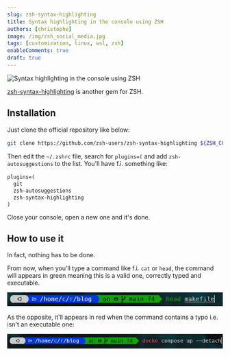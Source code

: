 ```yaml
---
slug: zsh-syntax-highlighting
title: Syntax highlighting in the console using ZSH
authors: [christophe]
image: /img/zsh_social_media.jpg
tags: [customization, linux, wsl, zsh]
enableComments: true
draft: true
---
```

![Syntax highlighting in the console using ZSH](/img/zsh_social_media.jpg)

[zsh-syntax-highlighting](https://github.com/zsh-users/zsh-syntax-highlighting/) is another gem for ZSH.

## Installation

Just clone the official repository like below:

```bash
git clone https://github.com/zsh-users/zsh-syntax-highlighting ${ZSH_CUSTOM:-~/.oh-my-zsh/custom}/plugins/zsh-syntax-highlighting
```
Then edit the `~/.zshrc` file, search for `plugins=(` and add `zsh-autosuggestions` to the list. You'll have f.i. something like:

```text
plugins=(
  git
  zsh-autosuggestions
  zsh-syntax-highlighting
)
```

Close your console, open a new one and it's done.

## How to use it

In fact, nothing has to be done.

From now, when you'll type a command like f.i. `cat` or `head`, the command will appears in green meaning this is a valid one, correctly typed and executable.

![Highlight in green](./images/head.png)

As the opposite, it'll appears in red when the command contains a typo i.e. isn't an executable one:

![Hightlight in red](./images/docker_dompose.png)